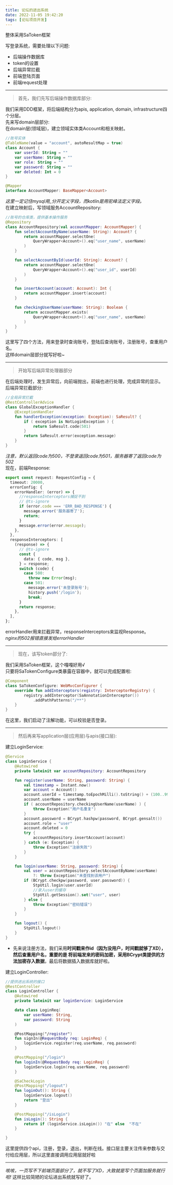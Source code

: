 ```yaml
---
title: 论坛的进出系统
date: 2022-11-05 19:42:20
tags: [论坛项目开发]
---
```

整体采用SaToken框架
<!-- more -->

写登录系统，需要处理以下问题:
+ 后端操作数据库
+ token的设置
+ 后端异常拦截
+ 前端登陆页面
+ 前端request处理

---
> 首先，我们先写后端操作数据库部分:

我们采用DDD框架，将后端结构分为apis, application, domain, infrastructure四个分层。<br>
先来写domain层部分: <br>
在domain层(领域层)，建立领域实体类Account和相关映射。
````kotlin
//账号实体
@TableName(value = "account", autoResultMap = true)
class Account {
    var userId: String = ""
    var userName: String = ""
    var role: String = ""
    var password: String = ""
    var deleted: Int = 0
}

@Mapper
interface AccountMapper: BaseMapper<Account>
````
*这里一定记住mysql用_分开定义字段，而kotlin是用驼峰法定义字段。*<br>
在建立映射后，写领域服务AccountRepository:
````kotlin
//账号的仓库类，提供基本操作服务
@Repository
class AccountRepository(val accountMapper: AccountMapper) {
    fun selectAccountByName(userName: String): Account? {
        return accountMapper.selectOne(
            QueryWrapper<Account>().eq("user_name", userName)
        )
    }

    fun selectAccountById(userId: String): Account? {
        return accountMapper.selectOne(
            QueryWrapper<Account>().eq("user_id", userId)
        )
    }

    fun insertAccount(account: Account): Int {
        return accountMapper.insert(account)
    }

    fun checkingUserName(userName: String): Boolean {
        return accountMapper.exists(
            QueryWrapper<Account>().eq("user_name", userName)
        )
    }
}
````
这里写了四个方法，用来登录时查询账号，登陆后查询账号，注册账号，查重用户名。<br>
这样domain层部分就写好啦~

---
> 开始写后端异常处理器部分

在后端处理时，发生异常后，向前端抛出，前端也进行处理，完成异常的显示。<br>
后端异常拦截部分:
````kotlin
//全局异常拦截
@RestControllerAdvice
class GlobalExceptionHandler {
    @ExceptionHandler
    fun handlerException(exception: Exception): SaResult? {
        if ( exception is NotLoginException ) {
            return SaResult.code(501)
        }
        return SaResult.error(exception.message)
    }
}
````
*注意，默认返回code为500，不登录返回code为501，服务器寄了返回code为502*<br>
现在，前端Response:
````ts
export const request: RequestConfig = {
  timeout: 20000,
  errorConfig: {
    errorHandler: (error) => {
      //responseInterceptors捕捉不到
      // @ts-ignore
      if (error.code === 'ERR_BAD_RESPONSE') {
        message.error('服务器寄了');
        return;
      }
      message.error(error.message);
    },
  },
  responseInterceptors: [
    (response) => {
      // @ts-ignore
      const {
        data: { code, msg },
      } = response;
      switch (code) {
        case 500:
          throw new Error(msg);
        case 501:
          message.error('未登录账号');
          history.push('/login');
          break;
      }
      return response;
    },
  ],
};
````
errorHandler用来拦截异常，responseInterceptors来监视Response。<br>
*nginx的502报错直接发给errorHandler*

---
> 现在，该写token部分了:

我们采用SaToken框架，这个嘎嘎好用√<br>
只要将SaTokenConfigure类暴露在容器中，就可以完成配置啦:
````kotlin
@Component
class SaTokenConfigure: WebMvcConfigurer {
    override fun addInterceptors(registry: InterceptorRegistry) {
        registry.addInterceptor(SaAnnotationInterceptor())
            .addPathPatterns("/**")
    }
}
````
在这里，我们启动了注解功能，可以校验是否登录。<br>

---
> 然后再来写application层(应用层)与apis(接口层):

建立LoginService:
````kotlin
@Service
class LoginService {
    @Autowired
    private lateinit var accountRepository: AccountRepository

    fun register(userName: String, password: String) {
        val timestamp = Instant.now()
        var account = Account()
        account.userId = timestamp.toEpochMilli().toString() + (100..999).random().toString()
        account.userName = userName
        if ( accountRepository.checkingUserName(userName) ) {
            throw Exception("用户名重复")
        }
        account.password = BCrypt.hashpw(password, BCrypt.gensalt())
        account.role = "user"
        account.deleted = 0
        try {
            accountRepository.insertAccount(account)
        } catch (e: Exception) {
            throw Exception("注册失败")
        }
    }

    fun login(userName: String, password: String) {
        val user = accountRepository.selectAccountByName(userName)
            ?: throw Exception("未查找到该用户")
        if (BCrypt.checkpw(password, user.password)) {
            StpUtil.login(user.userId)
            //录入user的缓存
            StpUtil.getSession().set("user", user)
        } else {
            throw Exception("密码错误")
        }
    }

    fun logout() {
        StpUtil.logout()
    }
}
````
+ 先来说注册方法，我们采用**时间戳来作id（因为没用户，时间戳就够了XD），然后查重用户名，重要的是
将前端发来的密码加密，采用BCrypt类提供的方法加密存入数据**，最后将数据插入数据库就好啦。<br>

建立LoginController:
````kotlin
//提供进出系统的接口
@RestController
class LoginController {
    @Autowired
    private lateinit var loginService: LoginService

    data class LoginReq(
        var userName: String,
        var password: String
    )

    @PostMapping("/register")
    fun signIn(@RequestBody req: LoginReq) {
        loginService.register(req.userName, req.password)
    }

    @PostMapping("/login")
    fun loginIn(@RequestBody req: LoginReq) {
        loginService.login(req.userName, req.password)
    }

    @SaCheckLogin
    @PostMapping("/logout")
    fun loginOut(): String {
        loginService.logout()
        return "登出"
    }

    @PostMapping("/isLogin")
    fun isLogin(): String {
        return if (loginService.isLogin()) "在" else  "不在"
    }

}
````
这里提供四个api，注册，登录，退出，判断在线。接口层主要关注传来参数与交付给应用层，所以这里直接调用应用层就好啦<br>

---
*咳咳，一页写不下前端页面部分了，就不写了XD，大致就是写个页面加服务就行啦!*
这样比较简陋的论坛进出系统就写好了。
